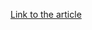 [Link to the article](https://www.welivesecurity.com/en/we-live-science/bernhard-scholkopf-is-ai-intelligent-starmus-highlights/)
